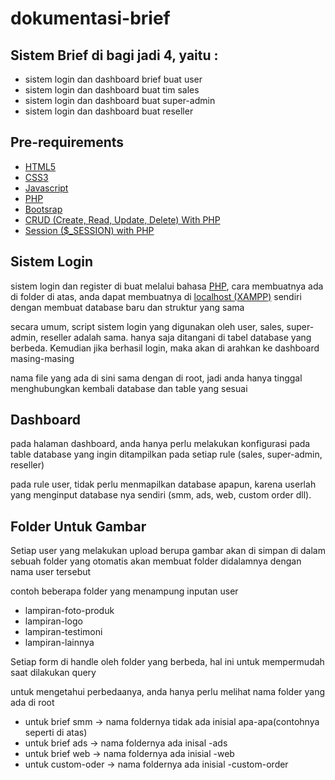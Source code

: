 # dokumentasi-brief

<h2> Sistem Brief di bagi jadi 4, yaitu :  </h2>
<ul>
  <li>sistem login dan dashboard brief buat user</li>
  <li>sistem login dan dashboard buat tim sales</li>
  <li>sistem login dan dashboard buat super-admin</li>
  <li>sistem login dan dashboard buat reseller</li>
</ul>

<h2>Pre-requirements</h2>
<ul>
  <li><a href="https://developer.mozilla.org/en-US/docs/Web/HTML?retiredLocale=id" target="_blank">HTML5</a></li>
  <li><a href="https://developer.mozilla.org/id/docs/Web/CSS" target="_blank">CSS3</a></li>
  <li><a href="https://www.javascript.com/" target="_blank">Javascript</a></li>
  <li><a href="https://www.php.net/" target="_blank">PHP</a></li>
  <li><a href="https://getbootstrap.com/" target="_blank">Bootsrap</a></li>
  <li><a href="https://www.tutorialrepublic.com/php-tutorial/php-mysql-crud-application.php#:~:text=What%20is%20CRUD,delete%20operations%20in%20previous%20chapters." target="_blank">CRUD (Create, Read, Update, Delete) With PHP</a></li>
  <li><a href="https://www.php.net/manual/en/reserved.variables.session.php" target="_blank">Session ($_SESSION) with PHP</a></li>
</ul>

<h2>Sistem Login</h2>
<p>sistem login dan register di buat melalui bahasa <a href="https://www.php.net/" target="_blank">PHP</a>, cara membuatnya ada di folder di atas, anda dapat membuatnya di <a href="https://www.apachefriends.org/download.html" target="_blank">localhost (XAMPP)</a> sendiri dengan membuat database baru dan struktur yang sama</p>
<p>secara umum, script sistem login yang digunakan oleh user, sales, super-admin, reseller adalah sama. hanya saja ditangani di tabel database yang berbeda. Kemudian jika berhasil login, maka akan di arahkan ke dashboard masing-masing</p>
<p>nama file yang ada di sini sama dengan di root, jadi anda hanya tinggal menghubungkan kembali database dan table yang sesuai</p>

<h2>Dashboard</h2>
<p>pada halaman dashboard, anda hanya perlu melakukan konfigurasi pada table database yang ingin ditampilkan pada setiap rule (sales, super-admin, reseller)</p>
<p>pada rule user, tidak perlu menmapilkan database apapun, karena userlah yang menginput database nya sendiri (smm, ads, web, custom order dll).
  
<h2>Folder Untuk Gambar</h2>
<p>Setiap user yang melakukan upload berupa gambar akan di simpan di dalam sebuah folder yang otomatis akan membuat folder didalamnya dengan nama user tersebut</p>
<p>contoh beberapa folder yang menampung inputan user</p>
<ul>
  <li>lampiran-foto-produk</li>
  <li>lampiran-logo</li>
  <li>lampiran-testimoni</li>
  <li>lampiran-lainnya</li>
</ul>
<p>Setiap form di handle oleh folder yang berbeda, hal ini untuk mempermudah saat dilakukan query</p>
<p>untuk mengetahui perbedaanya, anda hanya perlu melihat nama folder yang ada di root</p>
<ul>
  <li>untuk brief smm -> nama foldernya tidak ada inisial apa-apa(contohnya seperti di atas)</li>
  <li>untuk brief ads -> nama foldernya ada inisal -ads</li>
  <li>untuk brief web -> nama foldernya ada inisial -web</li>
  <li>untuk custom-oder -> nama foldernya ada inisial -custom-order</li>
</ul>
  
